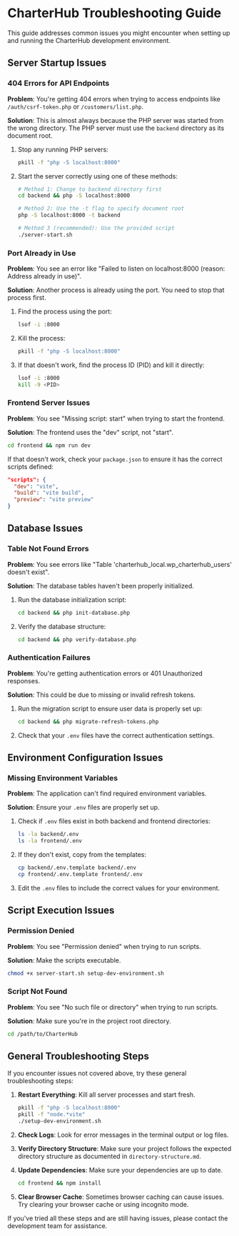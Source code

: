 # CharterHub Troubleshooting Guide

This guide addresses common issues you might encounter when setting up and running the CharterHub development environment.

## Server Startup Issues

### 404 Errors for API Endpoints

**Problem**: You're getting 404 errors when trying to access endpoints like `/auth/csrf-token.php` or `/customers/list.php`.

**Solution**: This is almost always because the PHP server was started from the wrong directory. The PHP server must use the `backend` directory as its document root.

1. Stop any running PHP servers:
   ```bash
   pkill -f "php -S localhost:8000"
   ```

2. Start the server correctly using one of these methods:
   ```bash
   # Method 1: Change to backend directory first
   cd backend && php -S localhost:8000
   
   # Method 2: Use the -t flag to specify document root
   php -S localhost:8000 -t backend
   
   # Method 3 (recommended): Use the provided script
   ./server-start.sh
   ```

### Port Already in Use

**Problem**: You see an error like "Failed to listen on localhost:8000 (reason: Address already in use)".

**Solution**: Another process is already using the port. You need to stop that process first.

1. Find the process using the port:
   ```bash
   lsof -i :8000
   ```

2. Kill the process:
   ```bash
   pkill -f "php -S localhost:8000"
   ```

3. If that doesn't work, find the process ID (PID) and kill it directly:
   ```bash
   lsof -i :8000
   kill -9 <PID>
   ```

### Frontend Server Issues

**Problem**: You see "Missing script: start" when trying to start the frontend.

**Solution**: The frontend uses the "dev" script, not "start".

```bash
cd frontend && npm run dev
```

If that doesn't work, check your `package.json` to ensure it has the correct scripts defined:

```json
"scripts": {
  "dev": "vite",
  "build": "vite build",
  "preview": "vite preview"
}
```

## Database Issues

### Table Not Found Errors

**Problem**: You see errors like "Table 'charterhub_local.wp_charterhub_users' doesn't exist".

**Solution**: The database tables haven't been properly initialized.

1. Run the database initialization script:
   ```bash
   cd backend && php init-database.php
   ```

2. Verify the database structure:
   ```bash
   cd backend && php verify-database.php
   ```

### Authentication Failures

**Problem**: You're getting authentication errors or 401 Unauthorized responses.

**Solution**: This could be due to missing or invalid refresh tokens.

1. Run the migration script to ensure user data is properly set up:
   ```bash
   cd backend && php migrate-refresh-tokens.php
   ```

2. Check that your `.env` files have the correct authentication settings.

## Environment Configuration Issues

### Missing Environment Variables

**Problem**: The application can't find required environment variables.

**Solution**: Ensure your `.env` files are properly set up.

1. Check if `.env` files exist in both backend and frontend directories:
   ```bash
   ls -la backend/.env
   ls -la frontend/.env
   ```

2. If they don't exist, copy from the templates:
   ```bash
   cp backend/.env.template backend/.env
   cp frontend/.env.template frontend/.env
   ```

3. Edit the `.env` files to include the correct values for your environment.

## Script Execution Issues

### Permission Denied

**Problem**: You see "Permission denied" when trying to run scripts.

**Solution**: Make the scripts executable.

```bash
chmod +x server-start.sh setup-dev-environment.sh
```

### Script Not Found

**Problem**: You see "No such file or directory" when trying to run scripts.

**Solution**: Make sure you're in the project root directory.

```bash
cd /path/to/CharterHub
```

## General Troubleshooting Steps

If you encounter issues not covered above, try these general troubleshooting steps:

1. **Restart Everything**: Kill all server processes and start fresh.
   ```bash
   pkill -f "php -S localhost:8000"
   pkill -f "node.*vite"
   ./setup-dev-environment.sh
   ```

2. **Check Logs**: Look for error messages in the terminal output or log files.

3. **Verify Directory Structure**: Make sure your project follows the expected directory structure as documented in `directory-structure.md`.

4. **Update Dependencies**: Make sure your dependencies are up to date.
   ```bash
   cd frontend && npm install
   ```

5. **Clear Browser Cache**: Sometimes browser caching can cause issues. Try clearing your browser cache or using incognito mode.

If you've tried all these steps and are still having issues, please contact the development team for assistance. 
